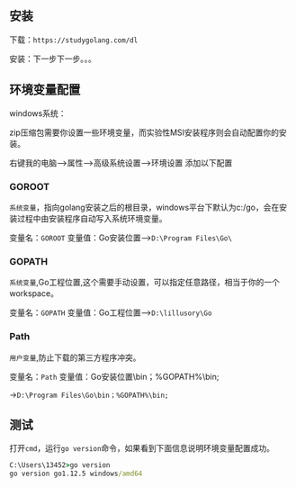 ## 安装

下载：`https://studygolang.com/dl`

安装：下一步下一步。。。

## 环境变量配置

windows系统：

zip压缩包需要你设置一些环境变量，而实验性MSI安装程序则会自动配置你的安装。

右键我的电脑-->属性-->高级系统设置-->环境设置 添加以下配置

### GOROOT

`系统变量`，指向golang安装之后的根目录，windows平台下默认为c:/go，会在安装过程中由安装程序自动写入系统环境变量。

变量名：`GOROOT` 变量值：Go安装位置-->`D:\Program Files\Go\`

### GOPATH

`系统变量`,Go工程位置,这个需要手动设置，可以指定任意路径，相当于你的一个workspace。

变量名：`GOPATH` 变量值：Go工程位置-->`D:\lillusory\Go`

### Path

`用户变量`,防止下载的第三方程序冲突。

变量名：`Path` 变量值：Go安装位置\bin；%GOPATH%\bin; 

->`D:\Program Files\Go\bin；%GOPATH%\bin;`

## 测试

打开`cmd`，运行`go version`命令，如果看到下面信息说明环境变量配置成功。

```cmd
C:\Users\13452>go version
go version go1.12.5 windows/amd64
```

